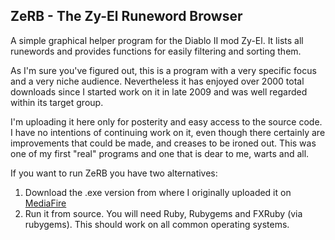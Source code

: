 ## ZeRB - The Zy-El Runeword Browser

A simple graphical helper program for the Diablo II mod Zy-El. It lists all runewords and provides functions for easily filtering and sorting them. 

As I'm sure you've figured out, this is a program with a very specific focus and a very niche audience. Nevertheless it has enjoyed over 2000 total downloads since I started work on it in late 2009 and was well regarded within its target group.

I'm uploading it here only for posterity and easy access to the source code. I have no intentions of continuing work on it, even though there certainly are improvements that could be made, and creases to be ironed out. This was one of my first "real" programs and one that is dear to me, warts and all.

If you want to run ZeRB you have two alternatives:

1. Download the .exe version from where I originally uploaded it on [MediaFire](http://www.mediafire.com/download/jm13bj5klb9o3by/zerb-0.3.2.zip)
2. Run it from source. You will need Ruby, Rubygems and FXRuby (via rubygems). This should work on all common operating systems.
